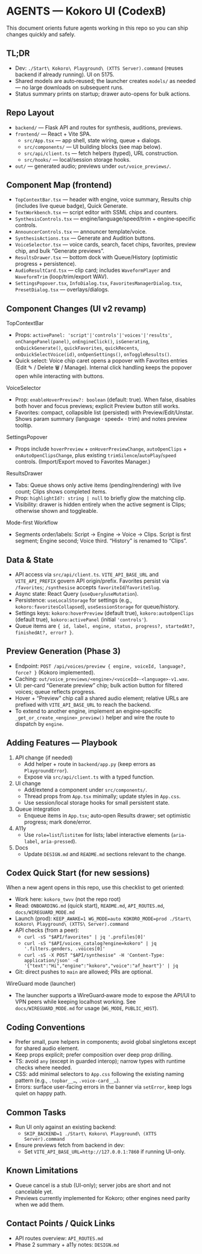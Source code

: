 # AGENTS — Kokoro UI (CodexB)

This document orients future agents working in this repo so you can ship changes quickly and safely.

## TL;DR
- Dev: `./Start\ Kokoro\ Playground\ (XTTS Server).command` (reuses backend if already running). UI on 5175.
- Shared models are auto‑reused; the launcher creates `models/` as needed — no large downloads on subsequent runs.
- Status summary prints on startup; drawer auto-opens for bulk actions.

## Repo Layout
- `backend/` — Flask API and routes for synthesis, auditions, previews.
- `frontend/` — React + Vite SPA.
  - `src/App.tsx` — app shell, state wiring, queue + dialogs.
  - `src/components/` — UI building blocks (see map below).
  - `src/api/client.ts` — fetch helpers (typed), URL construction.
  - `src/hooks/` — local/session storage hooks.
- `out/` — generated audio; previews under `out/voice_previews/`.

## Component Map (frontend)
- `TopContextBar.tsx` — header with engine, voice summary, Results chip (includes live queue badge), Quick Generate.
- `TextWorkbench.tsx` — script editor with SSML chips and counters.
- `SynthesisControls.tsx` — engine/language/speed/trim + engine‑specific controls.
- `AnnouncerControls.tsx` — announcer template/voice.
- `SynthesisActions.tsx` — Generate and Audition buttons.
- `VoiceSelector.tsx` — voice cards, search, facet chips, favorites, preview chip, and bulk “Generate previews”.
- `ResultsDrawer.tsx` — bottom dock with Queue/History (optimistic progress + persistence).
- `AudioResultCard.tsx` — clip card; includes `WaveformPlayer` and `WaveformTrim` (loop/trim/export WAV).
- `SettingsPopover.tsx`, `InfoDialog.tsx`, `FavoritesManagerDialog.tsx`, `PresetDialog.tsx` — overlays/dialogs.

## Component Changes (UI v2 revamp)

TopContextBar
- Props: `activePanel: 'script'|'controls'|'voices'|'results'`, `onChangePanel(panel)`, `onEngineClick()`, `isGenerating`, `onQuickGenerate()`, `quickFavorites`, `quickRecents`, `onQuickSelectVoice(id)`, `onOpenSettings()`, `onToggleResults()`.
- Quick select: Voice chip caret opens a popover with Favorites entries (Edit ✎ / Delete 🗑 / Manage). Internal click handling keeps the popover open while interacting with buttons.

VoiceSelector
- Prop: `enableHoverPreview?: boolean` (default: true). When false, disables both hover and focus previews; explicit Preview button still works.
- Favorites: compact, collapsible list (persisted) with Preview/Edit/Unstar. Shows param summary (language · speed× · trim) and notes preview tooltip.

SettingsPopover
- Props include `hoverPreview` + `onHoverPreviewChange`, `autoOpenClips` + `onAutoOpenClipsChange`, plus existing `trimSilence`/`autoPlay`/`speed` controls. (Import/Export moved to Favorites Manager.)

ResultsDrawer
- Tabs: Queue shows only active items (pending/rendering) with live count; Clips shows completed items.
- Prop: `highlightId?: string | null` to briefly glow the matching clip.
- Visibility: drawer is hidden entirely when the active segment is Clips; otherwise shown and toggleable.

Mode-first Workflow
- Segments order/labels: Script → Engine → Voice → Clips. Script is first segment; Engine second; Voice third. “History” is renamed to “Clips”.

## Data & State
- API access via `src/api/client.ts`. `VITE_API_BASE_URL` and `VITE_API_PREFIX` govern API origin/prefix. Favorites persist via `/favorites`; `/synthesise` accepts `favoriteId`/`favoriteSlug`.
- Async state: React Query (`useQuery`/`useMutation`).
- Persistence: `useLocalStorage` for settings (e.g., `kokoro:favoritesCollapsed`), `useSessionStorage` for queue/history.
- Settings keys: `kokoro:hoverPreview` (default true), `kokoro:autoOpenClips` (default true), `kokoro:activePanel` (initial `'controls'`).
- Queue items are `{ id, label, engine, status, progress?, startedAt?, finishedAt?, error? }`.

## Preview Generation (Phase 3)
- Endpoint: `POST /api/voices/preview { engine, voiceId, language?, force? }` (Kokoro implemented).
- Caching: `out/voice_previews/<engine>/<voiceId>-<language>-v1.wav`.
- UI: per‑card “Generate preview” chip; bulk action button for filtered voices; queue reflects progress.
- Hover + “Preview” chip call a shared audio element; relative URLs are prefixed with `VITE_API_BASE_URL` to reach the backend.
- To extend to another engine, implement an engine‑specific `_get_or_create_<engine>_preview()` helper and wire the route to dispatch by `engine`.

## Adding Features — Playbook
1) API change (if needed)
   - Add helper + route in `backend/app.py` (keep errors as `PlaygroundError`).
   - Expose via `src/api/client.ts` with a typed function.
2) UI change
   - Add/extend a component under `src/components/`.
   - Thread props from `App.tsx` minimally; update styles in `App.css`.
   - Use session/local storage hooks for small persistent state.
3) Queue integration
   - Enqueue items in `App.tsx`; auto‑open Results drawer; set optimistic progress; mark done/error.
4) A11y
   - Use `role=list`/`listitem` for lists; label interactive elements (`aria-label`, `aria-pressed`).
5) Docs
   - Update `DESIGN.md` and `README.md` sections relevant to the change.

## Codex Quick Start (for new sessions)

When a new agent opens in this repo, use this checklist to get oriented:

- Work here: `kokoro_twvv` (not the repo root)
- Read: `ONBOARDING.md` (quick start), `README.md`, `API_ROUTES.md`, `docs/WIREGUARD_MODE.md`
- Launch (prod): `KEEP_AWAKE=1 WG_MODE=auto KOKORO_MODE=prod ./Start\ Kokoro\ Playground\ (XTTS\ Server).command`
- API checks (from a peer):
  - `curl -sS "$API/favorites" | jq '.profiles[0]'`
  - `curl -sS "$API/voices_catalog?engine=kokoro" | jq '.filters.genders, .voices[0]'`
  - `curl -sS -X POST "$API/synthesise" -H 'Content-Type: application/json' -d '{"text":"Hi","engine":"kokoro","voice":"af_heart"}' | jq`
- Git: direct pushes to `main` are allowed; PRs are optional.


WireGuard mode (launcher)
- The launcher supports a WireGuard‑aware mode to expose the API/UI to VPN peers while keeping localhost working. See `docs/WIREGUARD_MODE.md` for usage (`WG_MODE`, `PUBLIC_HOST`).

## Coding Conventions
- Prefer small, pure helpers in components; avoid global singletons except for shared audio element.
- Keep props explicit; prefer composition over deep prop drilling.
- TS: avoid `any` (except in guarded interop); narrow types with runtime checks where needed.
- CSS: add minimal selectors to `App.css` following the existing naming pattern (e.g., `.topbar__…`, `.voice-card__…`).
- Errors: surface user‑facing errors in the banner via `setError`, keep logs quiet on happy path.

## Common Tasks
- Run UI only against an existing backend:
  - `SKIP_BACKEND=1 ./Start\ Kokoro\ Playground\ (XTTS Server).command`
- Ensure previews fetch from backend in dev:
  - Set `VITE_API_BASE_URL=http://127.0.0.1:7860` if running UI-only.

## Known Limitations
- Queue cancel is a stub (UI-only); server jobs are short and not cancelable yet.
- Previews currently implemented for Kokoro; other engines need parity when we add them.

## Contact Points / Quick Links
- API routes overview: `API_ROUTES.md`
- Phase 2 summary + a11y notes: `DESIGN.md`

